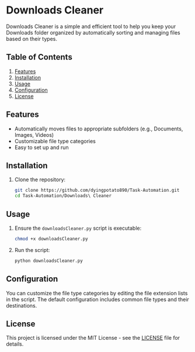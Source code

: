 # Downloads Cleaner

Downloads Cleaner is a simple and efficient tool to help you keep your Downloads folder organized by automatically sorting and managing files based on their types.

## Table of Contents

1. [Features](#features)
2. [Installation](#installation)
3. [Usage](#usage)
4. [Configuration](#configuration)
5. [License](#license)

## Features

- Automatically moves files to appropriate subfolders (e.g., Documents, Images, Videos)
- Customizable file type categories
- Easy to set up and run

## Installation

1. Clone the repository:
    ```bash
    git clone https://github.com/dyingpotato890/Task-Automation.git
    cd Task-Automation/Downloads\ Cleaner
    ```

## Usage

1. Ensure the `downloadsCleaner.py` script is executable:
    ```bash
    chmod +x downloadsCleaner.py
    ```

2. Run the script:
    ```bash
    python downloadsCleaner.py
    ```

## Configuration

You can customize the file type categories by editing the file extension lists in the script. The default configuration includes common file types and their destinations.

## License

This project is licensed under the MIT License - see the [LICENSE](LICENSE) file for details.
